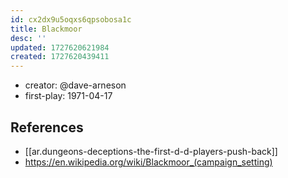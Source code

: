 ```yaml
---
id: cx2dx9u5oqxs6qpsobosa1c
title: Blackmoor
desc: ''
updated: 1727620621984
created: 1727620439411
---
```


- creator: @dave-arneson
- first-play: 1971-04-17

## References

- [[ar.dungeons-deceptions-the-first-d-d-players-push-back]]
- https://en.wikipedia.org/wiki/Blackmoor_(campaign_setting)